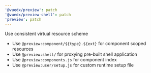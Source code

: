 ```yaml
---
'@vuedx/preview': patch
'@vuedx/preview-shell': patch
'preview': patch
---
```


Use consistent virtual resource scheme

- Use `@preview:component/${type}.${ext}` for component scoped resources
- Use `@preview:shell/` for proxying pre-built shell application
- Use `@preview:components.js` for component index
- Use `@preview:user/setup.js` for custom runtime setup file
